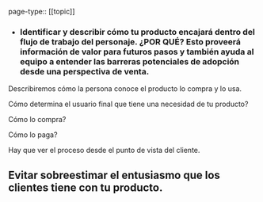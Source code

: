 page-type:: [[topic]]
- ### Identificar y describir cómo tu producto encajará dentro del flujo de trabajo del personaje. ¿POR QUÉ? Esto proveerá información de valor para futuros pasos y también ayuda al equipo a entender las barreras potenciales de adopción desde una perspectiva de venta.

Describiremos cómo la persona conoce el producto lo compra y lo usa.

Cómo determina el usuario final que tiene una necesidad de tu producto?

Cómo lo compra?

Cómo lo paga?

Hay que ver el proceso desde el punto de vista del cliente.

Evitar sobreestimar el entusiasmo que los clientes tiene con tu producto.
  - 


